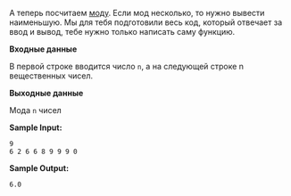 А теперь посчитаем [моду](https://ru.wikipedia.org/wiki/%D0%9C%D0%BE%D0%B4%D0%B0_(%D1%81%D1%82%D0%B0%D1%82%D0%B8%D1%81%D1%82%D0%B8%D0%BA%D0%B0)). Если мод несколько, то нужно вывести наименьшую. Мы для тебя подготовили весь код, который отвечает за ввод и вывод, тебе нужно только написать саму функцию.

**Входные данные**

В первой строке вводится число ```n```, а на следующей строке n вещественных чисел.

**Выходные данные**

Мода ```n``` чисел

**Sample Input:**

```commandline
9
6 2 6 6 8 9 9 9 0
```

**Sample Output:**

```commandline
6.0
```
